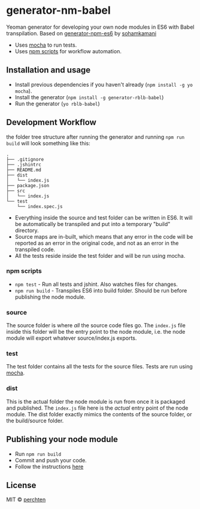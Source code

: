 # generator-nm-babel
Yeoman generator for developing your own node modules in ES6 with Babel transpilation. Based on [generator-npm-es6](https://github.com/sohamkamani/generator-nm-es6) by [sohamkamani](https://github.com/sohamkamani)
- Uses [mocha](https://mochajs.org/) to run tests.
- Uses [npm scripts](http://blog.keithcirkel.co.uk/how-to-use-npm-as-a-build-tool/) for workflow automation.

## Installation and usage

- Install previous dependencies if you haven't already (`npm install -g yo mocha`).
- Install the generator (`npm install -g generator-rblb-babel`)
- Run the generator (`yo rblb-babel`)

## Development Workflow

the folder tree structure after running the generator and running `npm run build` will look something like this:  
```
.  
├── .gitignore  
├── .jshintrc  
├── README.md   
├── dist  
│   └── index.js  
├── package.json  
├── src  
│   └── index.js  
└── test  
    └── index.spec.js

```

- Everything inside the source and test folder can be written in ES6. It will be automatically be transpiled and put into a temporary "build" directory.
- Source maps are in-built, which means that any error in the code will be reported as an error in the original code, and not as an error in the transpiled code.
- All the tests reside inside the test folder and will be run using mocha.

### npm scripts
- `npm test` - Run all tests and jshint. Also watches files for changes.
- `npm run build` - Transpiles ES6 into build folder. Should be run before publishing the node module.

### source
The source folder is where *all* the source code files go. The `index.js` file inside this folder will be the entry point to the node module, i.e. the node module will export whatever source/index.js exports.

### test
The test folder contains all the tests for the source files. Tests are run using [mocha](https://mochajs.org/).

### dist
This is the actual folder the node module is run from once it is packaged and published. The `index.js` file here is the *actual* entry point of the node module. The dist folder exactly mimics the contents of the source folder, or the build/source folder.

## Publishing your node module
- Run `npm run build`
- Commit and push your code.
- Follow the instructions [here](https://gist.github.com/coolaj86/1318304)

## License

MIT © [perchten](https://github.com/perchten)

